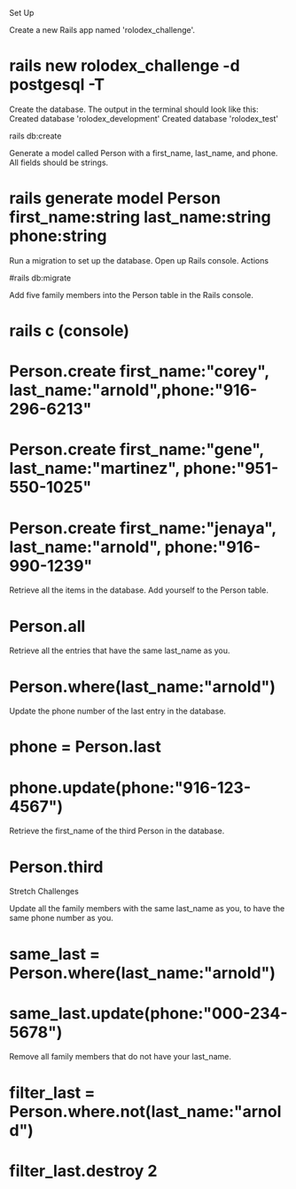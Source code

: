 <!-- Challenge: Rolodex
As a developer, I have been tasked with creating a database model that will be used in a rolodex application. I want to ensure that the database behaves as expected and the necessary actions can be performed on the database instances.
-->
Set Up

Create a new Rails app named 'rolodex_challenge'.

# rails new rolodex_challenge -d postgesql -T

Create the database. The output in the terminal should look like this:
Created database 'rolodex_development'
Created database 'rolodex_test'

rails db:create

Generate a model called Person with a first_name, last_name, and phone. All fields should be strings.

# rails generate model Person first_name:string last_name:string phone:string 


Run a migration to set up the database.
Open up Rails console.
Actions

#rails db:migrate

Add five family members into the Person table in the Rails console.
# rails c (console)

# Person.create first_name:"corey", last_name:"arnold",phone:"916-296-6213"

# Person.create first_name:"gene", last_name:"martinez", phone:"951-550-1025"

#  Person.create first_name:"jenaya", last_name:"arnold", phone:"916-990-1239"


Retrieve all the items in the database.
Add yourself to the Person table.

# Person.all

Retrieve all the entries that have the same last_name as you.

# Person.where(last_name:"arnold")

Update the phone number of the last entry in the database.


# phone = Person.last
# phone.update(phone:"916-123-4567")

Retrieve the first_name of the third Person in the database.

# Person.third

Stretch Challenges

Update all the family members with the same last_name as you, to have the same phone number as you.

# same_last = Person.where(last_name:"arnold")
# same_last.update(phone:"000-234-5678")


Remove all family members that do not have your last_name. 
# filter_last = Person.where.not(last_name:"arnold")
# filter_last.destroy 2
